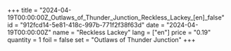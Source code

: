 +++
title = "2024-04-19T00:00:00Z_Outlaws_of_Thunder_Junction_Reckless_Lackey_[en]_false"
id = "912fcd14-5e81-418c-997b-771f2f38f63d"
date = "2024-04-19T00:00:00Z"
name = "Reckless Lackey"
lang = ["en"]
price = "0.19"
quantity = 1
foil = false
set = "Outlaws of Thunder Junction"
+++
